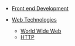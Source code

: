 <!-- docs/_sidebar.md -->


* [Front end Development](/)

* [Web Technologies](./web-technologies/index)
  * [World Wide Web](./web-technologies/www/index)
  * [HTTP](./web-technologies/http/index)